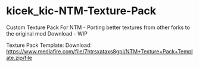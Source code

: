 # kicek_kic-NTM-Texture-Pack

Custom Texture Pack For NTM - Porting better textures from other forks to the original mod
Download - WIP

Texture Pack Template:
Download:
https://www.mediafire.com/file/7htrsxataxs8gpi/NTM+Texture+Pack+Template.zip/file

